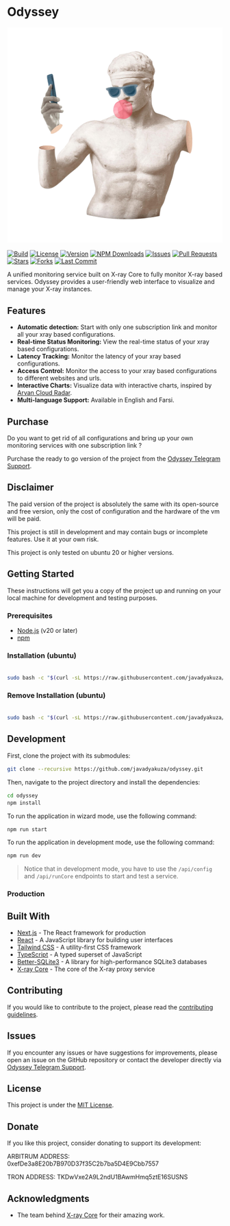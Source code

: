 # Odyssey

![Odyssey Logo](public/odyssey.png)

[![Build](https://img.shields.io/github/actions/workflow/status/Javadyakuza/Odyssey/ci.yml?branch=main&style=for-the-badge)](https://github.com/Javadyakuza/Odyssey/actions)
[![License](https://img.shields.io/github/license/Javadyakuza/Odyssey?style=for-the-badge)](https://github.com/Javadyakuza/Odyssey/blob/main/LICENSE)
[![Version](https://img.shields.io/github/package-json/v/Javadyakuza/Odyssey?style=for-the-badge)](https://github.com/Javadyakuza/Odyssey/blob/main/package.json)
[![NPM Downloads](https://img.shields.io/npm/dt/odyssey?style=for-the-badge)](https://www.npmjs.com/package/odyssey)
[![Issues](https://img.shields.io/github/issues/Javadyakuza/Odyssey?style=for-the-badge)](https://github.com/Javadyakuza/Odyssey/issues)
[![Pull Requests](https://img.shields.io/github/issues-pr/Javadyakuza/Odyssey?style=for-the-badge)](https://github.com/Javadyakuza/Odyssey/pulls)
[![Stars](https://img.shields.io/github/stars/Javadyakuza/Odyssey?style=for-the-badge)](https://github.com/Javadyakuza/Odyssey/stargazers)
[![Forks](https://img.shields.io/github/forks/Javadyakuza/Odyssey?style=for-the-badge)](https://github.com/Javadyakuza/Odyssey/network/members)
[![Last Commit](https://img.shields.io/github/last-commit/Javadyakuza/Odyssey?style=for-the-badge)](https://github.com/Javadyakuza/Odyssey/commits/main)

A unified monitoring service built on X-ray Core to fully monitor X-ray based services. Odyssey provides a user-friendly web interface to visualize and manage your X-ray instances.

## Features

- **Automatic detection:** Start with only one subscription link and monitor all your xray based configurations.
- **Real-time Status Monitoring:** View the real-time status of your xray based configurations.
- **Latency Tracking:** Monitor the latency of your xray based configurations.
- **Access Control:** Monitor the access to your xray based configurations to different websites and urls.
- **Interactive Charts:** Visualize data with interactive charts, inspired by [Arvan Cloud Radar](https://radar.arvancloud.ir).
- **Multi-language Support:** Available in English and Farsi.

## Purchase

Do you want to get rid of all configurations and bring up your own monitoring services with one subscription link ?

Purchase the ready to go version of the project from the [Odyssey Telegram Support](https://t.me/javad_yakuzaa).

## Disclaimer

The paid version of the project is absolutely the same with its open-source and free version, only the cost of configuration and the hardware of the vm will be paid.

This project is still in development and may contain bugs or incomplete features. Use it at your own risk.

This project is only tested on ubuntu 20 or higher versions.

## Getting Started

These instructions will get you a copy of the project up and running on your local machine for development and testing purposes.

### Prerequisites

- [Node.js](https://nodejs.org/) (v20 or later)
- [npm](https://www.npmjs.com/)

### Installation (ubuntu)

```bash

sudo bash -c "$(curl -sL https://raw.githubusercontent.com/javadyakuza/odyssey/feat/automation/install.sh)"

```

### Remove Installation (ubuntu)

```bash

sudo bash -c "$(curl -sL https://raw.githubusercontent.com/javadyakuza/odyssey/feat/automation/uninstall.sh)"

```

## Development

First, clone the project with its submodules:

```bash
git clone --recursive https://github.com/javadyakuza/odyssey.git
```

Then, navigate to the project directory and install the dependencies:

```bash
cd odyssey
npm install
```

To run the application in wizard mode, use the following command:

```bash
npm run start
```

To run the application in development mode, use the following command:

```bash
npm run dev
```

> Notice that in development mode, you have to use the `/api/config` and `/api/runCore` endpoints to start and test a service.

### Production

## Built With

- [Next.js](https://nextjs.org/) - The React framework for production
- [React](https://reactjs.org/) - A JavaScript library for building user interfaces
- [Tailwind CSS](https://tailwindcss.com/) - A utility-first CSS framework
- [TypeScript](https://www.typescriptlang.org/) - A typed superset of JavaScript
- [Better-SQLite3](https://github.com/WiseLibs/better-sqlite3) - A library for high-performance SQLite3 databases
- [X-ray Core](https://github.com/XTLS/Xray-core) - The core of the X-ray proxy service

## Contributing

If you would like to contribute to the project, please read the [contributing guidelines](CONTRIBUTING.md).

## Issues

If you encounter any issues or have suggestions for improvements, please open an issue on the GitHub repository or contact the developer directly via [Odyssey Telegram Support](https://t.me/javad_yakuzaa).

## License

This project is under the [MIT License](./LICENSE.md).

## Donate

If you like this project, consider donating to support its development:

ARBITRUM ADDRESS: 0xefDe3a8E20b7B970D37f35C2b7ba5D4E9Cbb7557

TRON ADDRESS: TKDwVxe2A9L2ndU1BAwmHmq5ztE16SUSNS

## Acknowledgments

- The team behind [X-ray Core](https://github.com/XTLS/Xray-core) for their amazing work.
